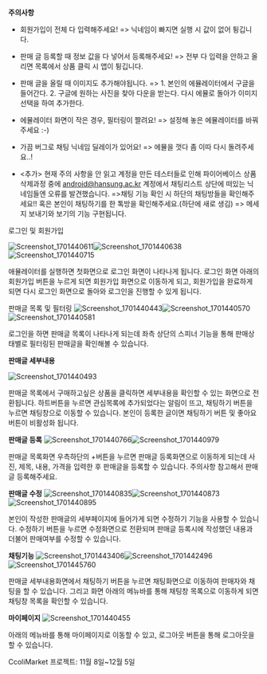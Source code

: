 **주의사항**
* 회원가입이 전체 다 입력해주세요! => 닉네임이 빠지면 실행 시 값이 없어 튕깁니다.
* 판매 글 등록할 때 정보 값을 다 넣어서 등록해주세요! => 전부 다 입력을 안하고 올리면 목록에서 상품 클릭 시 앱이 튕깁니다.
* 판매 글을 올릴 때 이미지도 추가해야됩니다. => 1. 본인의 에뮬레이터에서 구글을 들어간다. 2. 구글에 원하는 사진을 찾아 다운을 받는다. 다시 에뮬로 돌아가 이미지 선택을 하여 추가한다.
* 에뮬레이터 화면이 작은 경우, 필터링이 짤려요! => 설정해 놓은 에뮬레이터를 바꿔주세요 :-)
* 가끔 버그로 채팅 닉네임 딜레이가 있어요! => 에뮬을 껏다 좀 이따 다시 돌려주세요..! 

* <추가> 현재 주의 사항을 안 읽고 계정을 만든 테스터들로 인해 파이어베이스 상품 삭제과정 중에 android@hansung.ac.kr 계정에서 채팅리스트 상단에 떠있는 닉네임들엔 오류를 발견했습니다.
=>채팅 기능 확인 시 하단의 채팅방들을 확인해주세요!! 혹은 본인이 채팅하기를 한 톡방을 확인해주세요.(하단에 새로 생김) => 메세지 보내기와 보기의 기능 구현됩니다.





로그인 및 회원가입


![Screenshot_1701440611](https://github.com/mobile-programming-course/ccoli_market/assets/93407332/de68b602-67a1-4c32-a68c-68e6da505c1b)![Screenshot_1701440638](https://github.com/mobile-programming-course/ccoli_market/assets/93407332/eed0c87d-9c5e-4efc-8b8d-2828b4a248e5)![Screenshot_1701440715](https://github.com/mobile-programming-course/ccoli_market/assets/93407332/532c92a1-059e-4ac6-981a-a6eb55d5e6cf)


애뮬레이터를  실행하면 첫화면으로 로그인 화면이 나타나게 됩니다.
로그인 화면 아래의 회원가입 버튼을 누르게 되면 회원가입 화면으로 이동하게 되고, 
회원가입을 완료하게 되면 다시 로그인 화면으로 돌아와 로그인을 진행할 수 있게 됩니다.


판매글 목록 및 필터링
![Screenshot_1701440443](https://github.com/mobile-programming-course/ccoli_market/assets/93407332/11cf3f21-7db9-4c63-840f-8fc066c477cc)![Screenshot_1701440570](https://github.com/mobile-programming-course/ccoli_market/assets/93407332/13310577-fd1e-4489-9a19-8c6f7e9896e7)![Screenshot_1701440581](https://github.com/mobile-programming-course/ccoli_market/assets/93407332/4ab66ffc-c6ce-477d-ae66-281b054a93a7)


로그인을 하면 판매글 목록이 나타나게 되는데 좌측 상단의 스피너 기능을 통해 판매상태별로 필터링된 판매글을 확인해볼 수 있습니다.

**판매글 세부내용**

![Screenshot_1701440493](https://github.com/mobile-programming-course/ccoli_market/assets/93407332/df11da86-e4e1-4653-8469-648579fbfc62)

판매글 목록에서 구매하고싶은 상품을 클릭하면 세부내용을 확인할 수 있는 화면으로 전환됩니다.
하트버튼을 누르면 관심목록에 추가되었다는 알림이 뜨고, 채팅하기 버튼을 누르면 채팅창으로 이동할 수 있습니다.
본인이 등록한 글이면 채팅하기 버튼 및 좋아요 버튼이 비활성화 됩니다.

**판매글 등록**
![Screenshot_1701440766](https://github.com/mobile-programming-course/ccoli_market/assets/93407332/b57cf8fd-03e2-435a-834d-69a8420d70bf)![Screenshot_1701440979](https://github.com/mobile-programming-course/ccoli_market/assets/93407332/99d66438-fc16-46ab-aec3-1725b0006b76)


판매글 목록화면 우측하단의 +버튼을 누르면 판매글 등록화면으로 이동하게 되는데 사진, 제목, 내용, 가격을 입력한 후 판매글을 등록할 수 있습니다.
주의사항 참고해서 판매글 등록해주세요.

**판매글 수정**
![Screenshot_1701440835](https://github.com/mobile-programming-course/ccoli_market/assets/93407332/99ca4b68-4b84-41e3-ab43-80a90c8f12ba)![Screenshot_1701440873](https://github.com/mobile-programming-course/ccoli_market/assets/93407332/d317f0fa-80dd-45ba-a877-dab422f03422)![Screenshot_1701440895](https://github.com/mobile-programming-course/ccoli_market/assets/93407332/ceb6cf82-bff9-4309-9838-464e99aa4a87)


본인이 작성한 판매글의 세부페이지에 들어가게 되면 수정하기 기능을 사용할 수 있습니다.
수정하기 버튼을 누르면 수정화면으로 전환되며 판매글 등록시에 작성했던 내용과 더불어 판매여부를 수정할 수 있습니다.

**채팅기능**
![Screenshot_1701443406](https://github.com/mobile-programming-course/ccoli_market/assets/93407332/e3ea7bd8-37e4-4de1-a6c4-3accca9bb0e1)![Screenshot_1701442496](https://github.com/mobile-programming-course/ccoli_market/assets/93407332/daa9eadc-4d9e-4e96-873f-cc117c7a6820)![Screenshot_1701445760](https://github.com/mobile-programming-course/ccoli_market/assets/93407332/e290193e-d7e7-41b4-bbed-a892295ea0ff)


판매글 세부내용화면에서 채팅하기 버튼을 누르면 채팅화면으로 이동하여 판매자와 채팅을 할 수 있습니다. 그리고 화면 아래의 메뉴바를 통해 채팅창 목록으로 이동하게 되면 채팅창 목록을 확인할 수 있습니다.

**마이페이지**
![Screenshot_1701440455](https://github.com/mobile-programming-course/ccoli_market/assets/93407332/7ee6d245-398b-4ef0-b960-e1e70bec47a3)


아래의 메뉴바를 통해 마이페이지로 이동할 수 있고, 로그아웃 버튼을 통해 로그아웃을 할 수 있습니다.


CcoliMarket 프로젝트: 11월 8일~12월 5일
